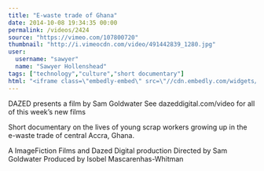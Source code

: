 ```yaml
---
title: "E-waste trade of Ghana"
date: 2014-10-08 19:34:35 00:00
permalink: /videos/2424
source: "https://vimeo.com/107800720"
thumbnail: "http://i.vimeocdn.com/video/491442839_1280.jpg"
user:
  username: "sawyer"
  name: "Sawyer Hollenshead"
tags: ["technology","culture","short documentary"]
html: "<iframe class=\"embedly-embed\" src=\"//cdn.embedly.com/widgets/media.html?src=http%3A%2F%2Fplayer.vimeo.com%2Fvideo%2F107800720&wmode=transparent&src_secure=1&url=http%3A%2F%2Fvimeo.com%2F107800720&image=http%3A%2F%2Fi.vimeocdn.com%2Fvideo%2F491442839_1280.jpg&key=daaebf4d9cdd46779200162d0ca86e20&type=text%2Fhtml&schema=vimeo\" width=\"1280\" height=\"720\" scrolling=\"no\" frameborder=\"0\" allowfullscreen></iframe>"
---
```


DAZED presents a film by Sam Goldwater
See dazeddigital.com/video for all of this week’s new films

Short documentary on the lives of young scrap workers growing up in the e-waste trade of central Accra, Ghana.

A ImageFiction Films and Dazed Digital production
Directed by Sam Goldwater
Produced by Isobel Mascarenhas-Whitman